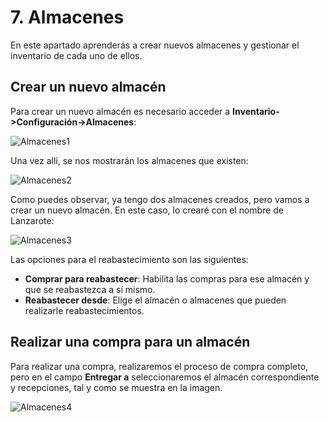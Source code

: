 # 7. Almacenes

En este apartado aprenderás a crear nuevos almacenes y gestionar el inventario de cada uno de ellos.

## Crear un nuevo almacén

Para crear un nuevo almacén es necesario acceder a **Inventario->Configuración->Almacenes**:

![Almacenes1](https://raw.githubusercontent.com/canarydev/SGE/refs/heads/main/static/images/UT3/almacenes1.png)

Una vez allí, se nos mostrarán los almacenes que existen:

![Almacenes2](https://raw.githubusercontent.com/canarydev/SGE/refs/heads/main/static/images/UT3/almacenes2.png)

Como puedes observar, ya tengo dos almacenes creados, pero vamos a crear un nuevo almacén. En este caso, lo crearé con el nombre de Lanzarote:

![Almacenes3](https://raw.githubusercontent.com/canarydev/SGE/refs/heads/main/static/images/UT3/almacenes3.png)

Las opciones para el reabastecimiento son las siguientes:
- **Comprar para reabastecer**: Habilita las compras para ese almacén y que se reabastezca a sí mismo.
- **Reabastecer desde**: Elige el almacén o almacenes que pueden realizarle reabastecimientos.

## Realizar una compra para un almacén

Para realizar una compra, realizaremos el proceso de compra completo, pero en el campo **Entregar a** seleccionaremos el almacén correspondiente y recepciones, tal y como se muestra en la imagen.

![Almacenes4](https://raw.githubusercontent.com/canarydev/SGE/refs/heads/main/static/images/UT3/almacenes4.png)
